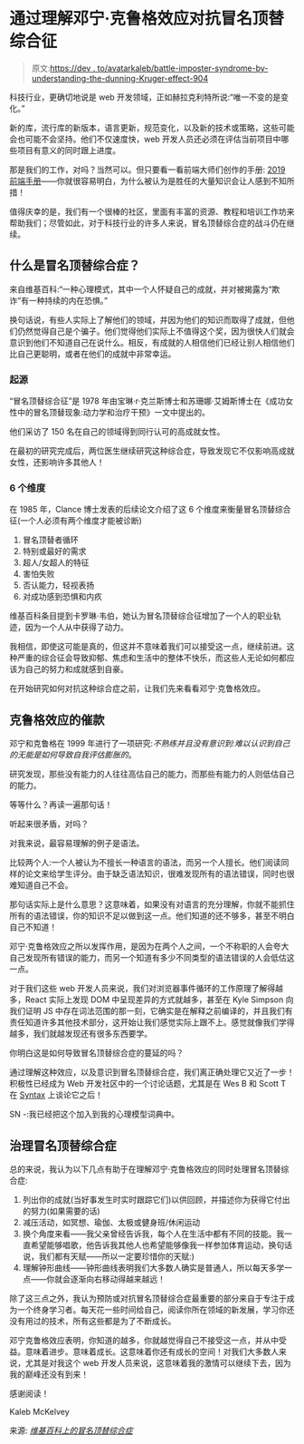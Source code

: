 # 通过理解邓宁·克鲁格效应对抗冒名顶替综合征

> 原文:[https://dev . to/avatarkaleb/battle-imposter-syndrome-by-understanding-the-dunning-Kruger-effect-904](https://dev.to/avatarkaleb/battling-imposter-syndrome-by-understanding-the-dunning-kruger-effect-904)

科技行业，更确切地说是 web 开发领域，正如赫拉克利特所说:“唯一不变的是变化。”

新的库，流行库的新版本，语言更新，规范变化，以及新的技术或策略，这些可能会也可能不会坚持。他们不仅速度快，web 开发人员还必须在评估当前项目中哪些项目有意义的同时跟上进度。

那是我们的工作，对吗？当然可以。但只要看一看前端大师们创作的手册: [2019 前端手册](https://frontendmasters.com/books/front-end-handbook/2019/)——你就很容易明白，为什么被认为是胜任的大量知识会让人感到不知所措！

值得庆幸的是，我们有一个很棒的社区，里面有丰富的资源、教程和培训工作坊来帮助我们；尽管如此，对于科技行业的许多人来说，冒名顶替综合症的战斗仍在继续。

## [](#what-is-imposter-syndrome)什么是冒名顶替综合症？

来自维基百科:“一种心理模式，其中一个人怀疑自己的成就，并对被揭露为“欺诈”有一种持续的内在恐惧。”

换句话说，有些人实际上了解他们的领域，并因为他们的知识而取得了成就，但他们仍然觉得自己是个骗子。他们觉得他们实际上不值得这个奖，因为很快人们就会意识到他们不知道自己在说什么。相反，有成就的人相信他们已经让别人相信他们比自己更聪明，或者在他们的成就中非常幸运。

### [](#origins)起源

“冒名顶替综合征”是 1978 年由宝琳·r·克兰斯博士和苏珊娜·艾姆斯博士在《成功女性中的冒名顶替现象:动力学和治疗干预》一文中提出的。

他们采访了 150 名在自己的领域得到同行认可的高成就女性。

在最初的研究完成后，两位医生继续研究这种综合症，导致发现它不仅影响高成就女性，还影响许多其他人！

### [](#6-dimensions)6 个维度

在 1985 年，Clance 博士发表的后续论文介绍了这 6 个维度来衡量冒名顶替综合征(一个人必须有两个维度才能被诊断)

1.  冒名顶替者循环
2.  特别或最好的需求
3.  超人/女超人的特征
4.  害怕失败
5.  否认能力，轻视表扬
6.  对成功感到恐惧和内疚

维基百科条目提到卡罗琳·韦伯，她认为冒名顶替综合征增加了一个人的职业轨迹，因为一个人从中获得了动力。

我相信，即使这可能是真的，但这并不意味着我们可以接受这一点，继续前进。这种严重的综合征会导致抑郁、焦虑和生活中的整体不快乐，而这些人无论如何都应该为自己的努力和成就感到自豪。

在开始研究如何对抗这种综合症之前，让我们先来看看邓宁·克鲁格效应。

## [](#the-dunning-kruger-effect)克鲁格效应的催款

邓宁和克鲁格在 1999 年进行了一项研究:*不熟练并且没有意识到:难以认识到自己的无能是如何导致自我评估膨胀的*。

研究发现，那些没有能力的人往往高估自己的能力，而那些有能力的人则低估自己的能力。

等等什么？再读一遍那句话！

听起来很矛盾，对吗？

对我来说，最容易理解的例子是语法。

比较两个人:一个人被认为不擅长一种语言的语法，而另一个人擅长。他们阅读同样的论文来给学生评分。由于缺乏语法知识，很难发现所有的语法错误，同时也很难知道自己不会。

那句话实际上是什么意思？这意味着，如果没有对语言的充分理解，你就不能抓住所有的语法错误，你的知识不足以做到这一点。他们知道的还不够多，甚至不明白自己不知道！

邓宁·克鲁格效应之所以发挥作用，是因为在两个人之间，一个不称职的人会夸大自己发现所有错误的能力，而另一个知道有多少不同类型的语法错误的人会低估这一点。

对于我们这些 web 开发人员来说，我们对浏览器事件循环的工作原理了解得越多，React 实际上发现 DOM 中呈现差异的方式就越多，甚至在 Kyle Simpson 向我们证明 JS 中存在词法范围的那一刻，它确实是在解释之前编译的，并且我们有责任知道许多其他技术部分，这开始让我们感觉实际上跟不上。感觉就像我们学得越多，我们就越发现还有很多东西要学。

你明白这是如何导致冒名顶替综合症的蔓延的吗？

通过理解这种效应，以及意识到冒名顶替综合症，我们离正确处理它又近了一步！积极性已经成为 Web 开发社区中的一个讨论话题，尤其是在 Wes B 和 Scott T 在 [Syntax](https://syntax.fm/show/077/hasty-treat-positivity-and-web-development) 上谈论它之后！

SN -:我已经把这个加入到我的心理模型词典中。

## [](#managing-imposter-syndrome)治理冒名顶替综合症

总的来说，我认为以下几点有助于在理解邓宁·克鲁格效应的同时处理冒名顶替综合症:

1.  列出你的成就(当好事发生时实时跟踪它们)以供回顾，并描述你为获得它付出的努力(如果需要的话)
2.  减压活动，如冥想、瑜伽、太极或健身班/休闲运动
3.  换个角度来看——我父亲曾经告诉我，每个人在生活中都有不同的技能。我一直希望能够唱歌，他告诉我其他人也希望能够像我一样参加体育运动，换句话说，我们都有天赋——所以一定要珍惜你的天赋:)
4.  理解钟形曲线——钟形曲线表明我们大多数人确实是普通人，所以每天多学一点——你就会逐渐向右移动得越来越远！

除了这三点之外，我认为预防或对抗冒名顶替综合症最重要的部分来自于专注于成为一个终身学习者。每天花一些时间给自己，阅读你所在领域的新发展，学习你还没有用过的技术，所有这些都是为了不断成长。

邓宁克鲁格效应表明，你知道的越多，你就越觉得自己不接受这一点，并从中受益。意味着进步。意味着成长。这意味着你还有成长的空间！对我们大多数人来说，尤其是对我这个 web 开发人员来说，这意味着我的激情可以继续下去，因为我的巅峰还没有到来！

感谢阅读！

Kaleb McKelvey

来源: [*维基百科上的冒名顶替综合症*](https://en.wikipedia.org/wiki/Impostor_syndrome)